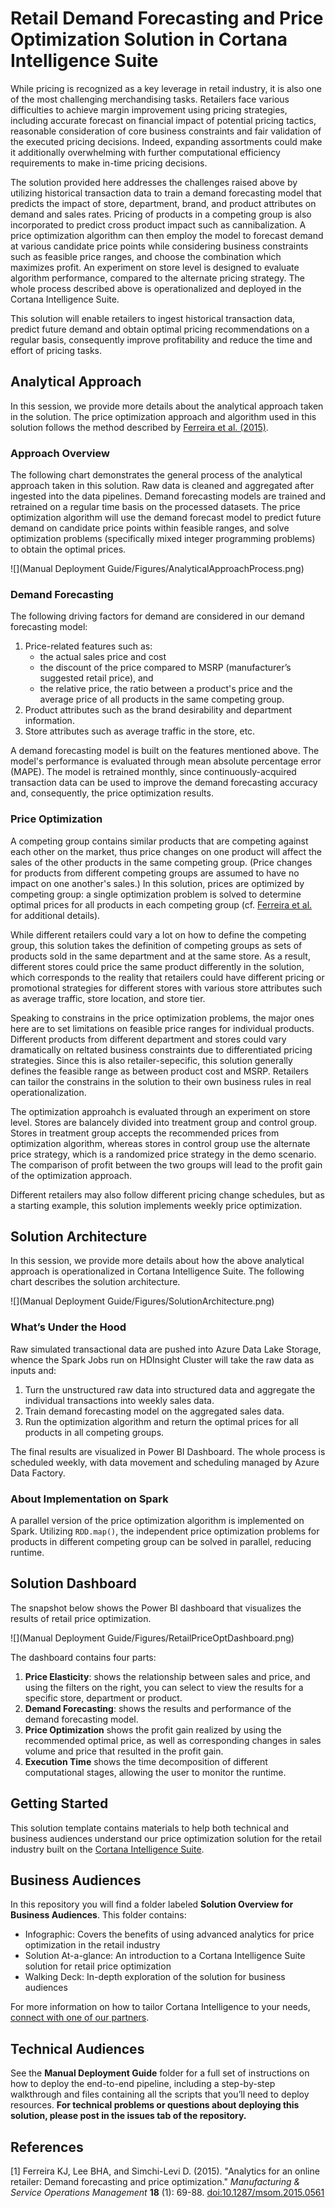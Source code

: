 # Retail Demand Forecasting and Price Optimization Solution in Cortana Intelligence Suite

While pricing is recognized as a key leverage in retail industry, it is also one of the most challenging merchandising tasks. Retailers face various difficulties to achieve margin improvement using pricing strategies, including accurate forecast on financial impact of potential pricing tactics, reasonable consideration of core business constraints and fair validation of the executed pricing decisions. Indeed, expanding assortments could make it additionally overwhelming with further computational efficiency requirements to make in-time pricing decisions.


The solution provided here addresses the challenges raised above by utilizing historical transaction data to train a demand forecasting model that predicts the impact of store, department, brand, and product attributes on demand and sales rates. Pricing of products in a competing group is also incorporated to predict cross product impact such as cannibalization. A price optimization algorithm can then employ the model to forecast demand at various candidate price points while considering business constraints such as feasible price ranges, and choose the combination which maximizes profit. An experiment on store level is designed to evaluate algorithm performance, compared to the alternate pricing strategy. The whole process described above is operationalized and deployed in the Cortana Intelligence Suite.


This solution will enable retailers to ingest historical transaction data, predict future demand and obtain optimal pricing recommendations on a regular basis, consequently improve profitability and reduce the time and effort of pricing tasks.

## Analytical Approach
In this session, we provide more details about the analytical approach taken in the solution. The price optimization approach and algorithm used in this solution follows the method described by [Ferreira et al. (2015)](#refs).

### Approach Overview

The following chart demonstrates the general process of the analytical approach taken in this solution. Raw data is cleaned and aggregated after ingested into the data pipelines. Demand forecasting models are trained and retrained on a regular time basis on the processed datasets. The price optimization algorithm will use the demand forecast model to predict future demand on candidate price points within feasible ranges, and solve optimization problems (specifically mixed integer programming problems) to obtain the optimal prices.

![](Manual Deployment Guide/Figures/AnalyticalApproachProcess.png)

### Demand Forecasting

The following driving factors for demand are considered in our demand forecasting model: 

1. Price-related features such as:
   - the actual sales price and cost
   - the discount of the price compared to MSRP (manufacturer’s suggested retail price), and
   - the relative price, the ratio between a product's price and the average price of all products in the same competing group.
2. Product attributes such as the brand desirability and department information.
3. Store attributes such as average traffic in the store, etc. 

A demand forecasting model is built on the features mentioned above. The model's performance is evaluated through mean absolute percentage error (MAPE). The model is retrained monthly, since continuously-acquired transaction data can be used to improve the demand forecasting accuracy and, consequently, the price optimization results.

### Price Optimization
A competing group contains similar products that are competing against each other on the market, thus price changes on one product will affect the sales of the other products in the same competing group. (Price changes for products from different competing groups are assumed to have no impact on one another's sales.) In this solution, prices are optimized by competing group: a single optimization problem is solved to determine optimal prices for all products in each competing group (cf. [Ferreira et al.](#refs) for additional details). 

While different retailers could vary a lot on how to define the competing group, this solution takes the definition of competing groups as sets of products sold in the same department and at the same store. As a result, different stores could price the same product differently in the solution, which corresponds to the reality that retailers could have different pricing or promotional strategies for different stores with various store attributes such as average traffic, store location, and store tier. 

Speaking to constrains in the price optimization problems, the major ones here are to set limitations on feasible price ranges for individual products. Different products from different department and stores could vary dramatically on reltated business constraints due to differentiated pricing strategies. Since this is also retailer-sepecific, this solution generally defines the feasible range as between product cost and MSRP. Retailers can tailor the constrains in the solution to their own business rules in real operationalization.

The optimization approahch is evaluated through an experiment on store level. Stores are balancely divided into treatment group and control group. Stores in treatment group accepts the recommended prices from optimization algorithm, whereas stores in control group use the alternate price strategy, which is a randomized price strategy in the demo scenario. The comparison of profit between the two groups will lead to the profit gain of the optimization approach.

Different retailers may also follow different pricing change schedules, but as a starting example, this solution implements weekly price optimization.

## Solution Architecture
In this session, we provide more details about how the above analytical approach is operationalized in Cortana Intelligence Suite. The following chart describes the solution architecture.

![](Manual Deployment Guide/Figures/SolutionArchitecture.png)

### What’s Under the Hood
Raw simulated transactional data are pushed into Azure Data Lake Storage, whence the Spark Jobs run on HDInsight Cluster will take the raw data as inputs and:

1. Turn the unstructured raw data into structured data and aggregate the individual transactions into weekly sales data.
2. Train demand forecasting model on the aggregated sales data.
3. Run the optimization algorithm and return the optimal prices for all products in all competing groups.

The final results are visualized in Power BI Dashboard. The whole process is scheduled weekly, with data movement and scheduling managed by Azure Data Factory.

### About Implementation on Spark
A parallel version of the price optimization algorithm is implemented on Spark. Utilizing `RDD.map()`, the independent price optimization problems for products in different competing group can be solved in parallel, reducing runtime.

## Solution Dashboard
The snapshot below shows the Power BI dashboard that visualizes the results of retail price optimization. 

![](Manual Deployment Guide/Figures/RetailPriceOptDashboard.png)

The dashboard contains four parts:
1. **Price Elasticity**: shows the relationship between sales and price, and using the filters on the right, you can select to view the results for a specific store, department or product.
2. **Demand Forecasting**: shows the results and performance of the demand forecasting model.
3. **Price Optimization** shows the profit gain realized by using the recommended optimal price, as well as corresponding changes in sales volume and price that resulted in the profit gain.
4. **Execution Time** shows the time decomposition of different computational stages, allowing the user to monitor the runtime.

## Getting Started

This solution template contains materials to help both technical and business audiences understand our price optimization solution for the retail industry built on the [Cortana Intelligence Suite](https://www.microsoft.com/en-us/server-cloud/cortana-intelligence-suite/Overview.aspx).

## Business Audiences

In this repository you will find a folder labeled **Solution Overview for Business Audiences**. This folder contains:
- Infographic: Covers the benefits of using advanced analytics for price optimization in the retail industry
- Solution At-a-glance: An introduction to a Cortana Intelligence Suite solution for retail price optimization
- Walking Deck: In-depth exploration of the solution for business audiences

For more information on how to tailor Cortana Intelligence to your needs, [connect with one of our partners](http://aka.ms/CISFindPartner).

## Technical Audiences

See the **Manual Deployment Guide** folder for a full set of instructions on how to deploy the end-to-end pipeline, including a step-by-step walkthrough and files containing all the scripts that you’ll need to deploy resources. **For technical problems or questions about deploying this solution, please post in the issues tab of the repository.**

<a name="refs"></a>
## References
[1] Ferreira KJ, Lee BHA, and Simchi-Levi D. (2015). "Analytics for an online retailer: Demand forecasting and price optimization." *Manufacturing & Service Operations Management* **18** (1): 69-88. [doi:10.1287/msom.2015.0561](http://dx.doi.org/10.1287/msom.2015.0561)
